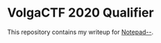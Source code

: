 VolgaCTF 2020 Qualifier
=======================

This repository contains my writeup for [Notepad--](./notepad).
